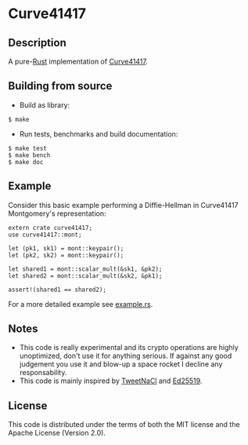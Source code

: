# Curve41417

## Description

A pure-[Rust](http://www.rust-lang.org/) implementation of [Curve41417](http://safecurves.cr.yp.to/).


## Building from source

* Build as library:

```
$ make
```

* Run tests, benchmarks and build documentation:

```
$ make test
$ make bench
$ make doc
```

## Example

Consider this basic example performing a Diffie-Hellman in Curve41417 Montgomery's representation:

```
extern crate curve41417;
use curve41417::mont;

let (pk1, sk1) = mont::keypair();
let (pk2, sk2) = mont::keypair();

let shared1 = mont::scalar_mult(&sk1, &pk2);
let shared2 = mont::scalar_mult(&sk2, &pk1);

assert!(shared1 == shared2);
```

For a more detailed example see [example.rs](examples/example.rs).


## Notes

* This code is really experimental and its crypto operations are highly unoptimized, don't use it for anything serious. If against any good judgement you use it and blow-up a space rocket I decline any responsability.
* This code is mainly inspired by [TweetNaCl](http://tweetnacl.cr.yp.to/) and [Ed25519](http://ed25519.cr.yp.to/software.html).


## License

This code is distributed under the terms of both the MIT license and the Apache License (Version 2.0).
